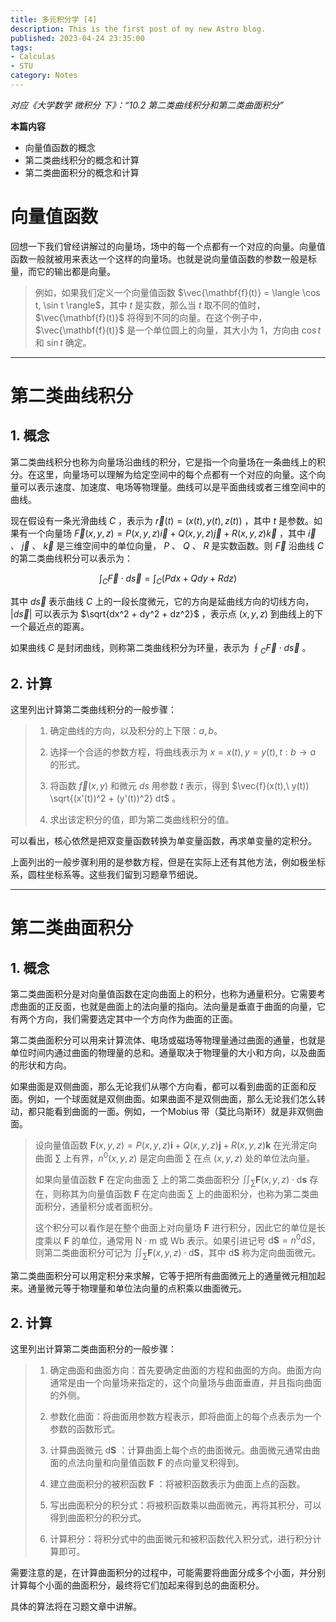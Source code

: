 ```yaml
---
title: 多元积分学 [4]
description: This is the first post of my new Astro blog.
published: 2023-04-24 23:35:00
tags:
- Calculas
- STU
category: Notes
---
```



*对应《大学数学 微积分 下》：“10.2 第二类曲线积分和第二类曲面积分”*


**本篇内容**
- 向量值函数的概念
- 第二类曲线积分的概念和计算
- 第二类曲面积分的概念和计算

<!--more-->


# 向量值函数
回想一下我们曾经讲解过的向量场，场中的每一个点都有一个对应的向量。向量值函数一般就被用来表达一个这样的向量场。也就是说向量值函数的参数一般是标量，而它的输出都是向量。

>例如，如果我们定义一个向量值函数 $\vec{\mathbf{f}(t)} = \langle \cos t, \sin t \rangle$，其中 $t$ 是实数，那么当 $t$ 取不同的值时，$\vec{\mathbf{f}(t)}$ 将得到不同的向量。在这个例子中，$\vec{\mathbf{f}(t)}$ 是一个单位圆上的向量，其大小为 $1$，方向由 $\cos t$ 和 $\sin t$ 确定。

---

# 第二类曲线积分
## 1. 概念
第二类曲线积分也称为向量场沿曲线的积分，它是指一个向量场在一条曲线上的积分。在这里，向量场可以理解为给定空间中的每个点都有一个对应的向量。这个向量可以表示速度、加速度、电场等物理量。曲线可以是平面曲线或者三维空间中的曲线。

现在假设有一条光滑曲线 $C$ ，表示为 $\vec{r}(t) = (x(t), y(t), z(t))$ ，其中 $t$ 是参数。如果有一个向量场 $\vec{F}(x, y, z) = P(x, y, z)\vec{i} + Q(x, y, z)\vec{j} + R(x, y, z)\vec{k}$ ，其中 $\vec{i}$ 、 $\vec{j}$ 、 $\vec{k}$ 是三维空间中的单位向量， $P$ 、 $Q$ 、 $R$ 是实数函数。则 $\vec{F}$ 沿曲线 $C$ 的第二类曲线积分可以表示为：

$$\int_C \vec{F} \cdot d\vec{s} = \int_C (Pdx + Qdy + Rdz)$$

其中 $d\vec{s}$ 表示曲线 $C$ 上的一段长度微元，它的方向是延曲线方向的切线方向， $|d\vec{s}|$ 可以表示为 $\sqrt{dx^2 + dy^2 + dz^2}$ ，表示点 $(x, y, z)$ 到曲线上的下一个最近点的距离。

如果曲线 $C$ 是封闭曲线，则称第二类曲线积分为环量，表示为 $\oint_C \vec{F} \cdot d\vec{s}$ 。


## 2. 计算
这里列出计算第二类曲线积分的一般步骤：

>1. 确定曲线的方向，以及积分的上下限：$a, b$。
>
>3. 选择一个合适的参数方程，将曲线表示为 $x = x(t), y = y(t), t: b \to a$ 的形式。
>
>5. 将函数 $\vec{f}(x,y)$ 和微元 $ds$ 用参数 $t$ 表示，得到 $\vec{f}(x(t),\ y(t)) \sqrt{(x'(t))^2 + (y'(t))^2} dt$ 。
>
>7. 求出该定积分的值，即为第二类曲线积分的值。

可以看出，核心依然是把双变量函数转换为单变量函数，再求单变量的定积分。

上面列出的一般步骤利用的是参数方程，但是在实际上还有其他方法，例如极坐标系，圆柱坐标系等。这些我们留到习题章节细说。


---


# 第二类曲面积分
## 1. 概念
第二类曲面积分是对向量值函数在定向曲面上的积分，也称为通量积分。它需要考虑曲面的正反面，也就是曲面上的法向量的指向。法向量是垂直于曲面的向量，它有两个方向，我们需要选定其中一个方向作为曲面的正面。


第二类曲面积分可以用来计算流体、电场或磁场等物理量通过曲面的通量，也就是单位时间内通过曲面的物理量的总和。通量取决于物理量的大小和方向，以及曲面的形状和方向。


如果曲面是双侧曲面，那么无论我们从哪个方向看，都可以看到曲面的正面和反面。例如，一个球面就是双侧曲面。如果曲面不是双侧曲面，那么无论我们怎么转动，都只能看到曲面的一面。例如，一个Mobius 带（莫比乌斯环）就是非双侧曲面。

>设向量值函数 $\mathbf{F}(x,y,z)=P(x,y,z)\mathbf{i}+Q(x,y,z)\mathbf{j}+R(x,y,z)\mathbf{k}$ 在光滑定向曲面 $\sum$ 上有界，$n^0(x,y,z)$ 是定向曲面 $\sum$ 在点 $(x,y,z)$ 处的单位法向量。
>
>如果向量值函数 $\mathbf{F}$ 在定向曲面 $\sum$ 上的第二类曲面积分 $\iint_{\sum}\mathbf{F}(x,y,z)\cdot\mathrm{d}\mathbf{s}$ 存在，则称其为向量值函数 $\mathbf{F}$ 在定向曲面 $\sum$ 上的曲面积分，也称为第二类曲面积分，通量积分或者面积分。
>
>这个积分可以看作是在整个曲面上对向量场 $\mathbf{F}$ 进行积分，因此它的单位是长度乘以 $\mathbf{F}$ 的单位，通常用 $\mathrm{N\cdot m}$ 或 $\mathrm{Wb}$ 表示。如果引进记号 $\mathrm{d}\mathbf{S}=n^0\mathrm{d}S$，则第二类曲面积分可记为 $\iint_{\sum}\mathbf{F}(x,y,z)\cdot\mathrm{d}\mathbf{S}$，其中 $\mathrm{d}\mathbf{S}$ 称为定向曲面微元。


第二类曲面积分可以用定积分来求解，它等于把所有曲面微元上的通量微元相加起来。通量微元等于物理量和单位法向量的点积乘以曲面微元。

## 2. 计算
这里列出计算第二类曲面积分的一般步骤：

>1. 确定曲面和曲面方向：首先要确定曲面的方程和曲面的方向。曲面方向通常是由一个向量场来指定的，这个向量场与曲面垂直，并且指向曲面的外侧。
>
>2. 参数化曲面：将曲面用参数方程表示，即将曲面上的每个点表示为一个参数的函数形式。
>
>3. 计算曲面微元 $\mathrm{d}\mathbf{S}$ ：计算曲面上每个点的曲面微元。曲面微元通常由曲面的点法向量和向量值函数 $\mathbf{F}$ 的点向量叉积得到。
>
>4. 建立曲面积分的被积函数 $\mathbf{F}$ ：将被积函数表示为曲面上点的函数。
>
>6. 写出曲面积分的积分式：将被积函数乘以曲面微元，再将其积分，可以得到曲面积分的积分式。
>
>6. 计算积分：将积分式中的曲面微元和被积函数代入积分式，进行积分计算即可。

需要注意的是，在计算曲面积分的过程中，可能需要将曲面分成多个小面，并分别计算每个小面的曲面积分，最终将它们加起来得到总的曲面积分。

具体的算法将在习题文章中讲解。
